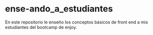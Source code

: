 # ense-ando_a_estudiantes
En este repositorio le enseño los conceptos básicos de front end a mis estudiantes del bootcamp de enjoy.
